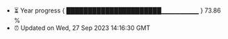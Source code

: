 - ⏳ Year progress { ██████████████████████▁▁▁▁▁▁▁▁ } 73.86 %
- ⏰ Updated on Wed, 27 Sep 2023 14:16:30 GMT

